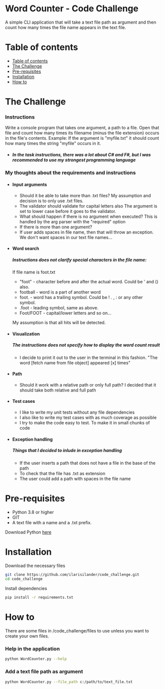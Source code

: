 # Word Counter - Code Challenge
A simple CLI application that will take a text file path as argument and then count how many times
the file name appears in the text file.

# Table of contents
<!--ts-->
   * [Table of contents](#table-of-contents)
   * [The Challenge](#the-challenge)
   * [Pre-requisites](#pre-requisites)
   * [Installation](#installation)
   * [How to](#how-to)
<!--te-->

# The Challenge
  ### Instructions
  Write a console program that takes one argument, a path to a file.
  Open that file and count how many times its filename (minus the file extension) occurs in the file's contents.
  Example: If the argument is "myfile.txt" it should count how many times the string "myfile" occurs in it.

  * ##### In the task instructions, there was a lot about C# and F#, but I was recommended to use my strongest programming language

  ### My thoughts about the requirements and instructions
  * #### Input arguments
    * Should it be able to take more than .txt files?
      My assumption and decision is to only use .txt files.
    * The validator should validate for capital letters also
      The argument is set to lower case before it goes to the validator.
    * What should happen if there is no argument when executed?
      This is handled by the arg parser with the "required" option
    * If there is more than one argument?
    * If user adds spaces in file name, then that will throw an exception.
      We don't want spaces in our text file names...

  * #### Word search
    ##### Instructions does not clarify special characters in the file name:
     If file name is foot.txt
     * "foot" - character before and after the actual word. Could be ' and () also.
     * football - word is a part of another word
     * foot. - word has a trailing symbol. Could be ! . , : or any other symbol.
     * .foot - leading symbol, same as above.
     * Foot/FOOT - capital/lower letters and so on...
    
      My assumption is that all hits will be detected.

  * #### Visualization
    ##### The instructions does not specify how to display the word count result
    * I decide to print it out to the user in the terminal in this fashion.
      "The word [fetch name from file object] appeared [x] times"

  * #### Path
    * Should it work with a relative path or only full path?
      I decided that it should take both relative and full path

  * #### Test cases
    * I like to write my unit tests without any file dependencies
    * I also like to write my test cases with as much coverage as possible
    * I try to make the code easy to test. To make it in small chunks of code
  
  * #### Exception handling
    ##### Things that I decided to inlude in exception handling
    * If the user inserts a path that does not have a file in the base of the path
    * To check that the file has .txt as extension
    * The user could add a path with spaces in the file name

# Pre-requisites
* Python 3.8 or higher
* GIT
* A text file with a name and a .txt prefix.

Download Python [here](https://www.python.org/downloads/)

# Installation
Download the necessary files
```bash
git clone https://github.com/ilarisilander/code_challenge.git
cd code_challenge
```

Install dependencies
```bash
pip install -r requirements.txt
```

# How to
There are some files in /code_challenge/files to use unless you want to create your own files.

### Help in the application
```bash
python WordCounter.py --help
```

### Add a text file path as argument
```bash
python WordCounter.py --file_path c:/path/to/text_file.txt
```
